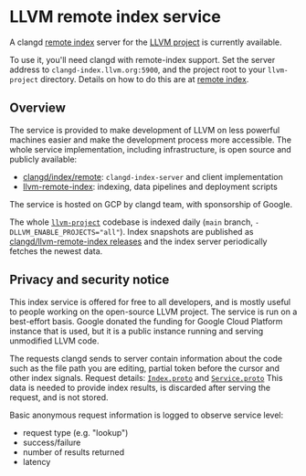 # LLVM remote index service

A clangd [remote index](/remote-index.html) server for the [LLVM
project](https://github.com/llvm/llvm-project) is currently available.

To use it, you'll need clangd with remote-index support. Set the server address
to `clangd-index.llvm.org:5900`, and the project root to your `llvm-project`
directory. Details on how to do this are at [remote index](/remote-index.html).

## Overview

The service is provided to make development of LLVM on less powerful machines
easier and make the development process more accessible. The whole service
implementation, including infrastructure, is open source and publicly
available:

* [clangd/index/remote](https://github.com/llvm/llvm-project/tree/main/clang-tools-extra/clangd/index/remote):
  `clangd-index-server` and client implementation
* [llvm-remote-index](https://github.com/clangd/llvm-remote-index):
  indexing, data pipelines and deployment scripts

The service is hosted on GCP by clangd team, with sponsorship of Google.

The whole [`llvm-project`](https://github.com/llvm/llvm-project) codebase
is indexed daily (`main` branch, `-DLLVM_ENABLE_PROJECTS="all"`).
Index snapshots are published as [clangd/llvm-remote-index
releases](https://github.com/clangd/llvm-remote-index/releases) and the index
server periodically fetches the newest data.

## Privacy and security notice

This index service is offered for free to all developers, and is mostly useful
to people working on the open-source LLVM project. The service is run on a
best-effort basis. Google donated the funding for Google Cloud Platform
instance that is used, but it is a public instance running and serving
unmodified LLVM code.

The requests clangd sends to server contain information about the code such as
the file path you are editing, partial token before the cursor and other
index signals. Request details:
[`Index.proto`](https://github.com/llvm/llvm-project/blob/main/clang-tools-extra/clangd/index/remote/Index.proto)
and
[`Service.proto`](https://github.com/llvm/llvm-project/blob/main/clang-tools-extra/clangd/index/remote/Service.proto)
This data is needed to provide index results, is discarded after serving the
request, and is not stored.

Basic anonymous request information is logged to observe service level:
 - request type (e.g. "lookup")
 - success/failure
 - number of results returned
 - latency

